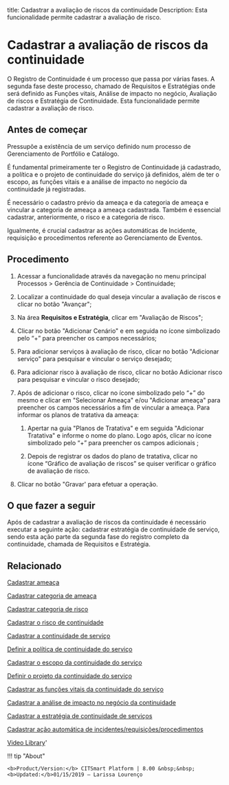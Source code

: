 title: Cadastrar a avaliação de riscos da continuidade
Description: Esta funcionalidade permite cadastrar a avaliação de risco.
# Cadastrar a avaliação de riscos da continuidade

O Registro de Continuidade é um processo que passa por várias fases. A segunda fase deste processo, chamado de Requisitos e Estratégias onde será definido as Funções vitais, Análise de impacto no negócio, Avaliação de riscos e Estratégia de Continuidade. Esta funcionalidade permite cadastrar a avaliação de risco.

Antes de começar
--------------------

Pressupõe a existência de um serviço definido num processo de Gerenciamento de
Portfólio e Catálogo.

É fundamental primeiramente ter o Registro de Continuidade já cadastrado, a
política e o projeto de continuidade do serviço já definidos, além de ter o
escopo, as funções vitais e a análise de impacto no negócio da continuidade já
registradas.

É necessário o cadastro prévio da ameaça e da categoria de ameaça e vincular a
categoria de ameaça a ameaça cadastrada. Também é essencial cadastrar,
anteriormente, o risco e a categoria de risco.

Igualmente, é crucial cadastrar as ações automáticas de Incidente, requisição e
procedimentos referente ao Gerenciamento de Eventos.

Procedimento
----------------

1.  Acessar a funcionalidade através da navegação no menu principal Processos \>
    Gerência de Continuidade \> Continuidade;

2.  Localizar a continuidade do qual deseja vincular a avaliação de riscos e
    clicar no botão "Avançar";

3.  Na área **Requisitos e Estratégia**, clicar em "Avaliação de Riscos";

4.  Clicar no botão "Adicionar Cenário" e em seguida no ícone simbolizado pelo
    “+” para preencher os campos necessários;

5.  Para adicionar serviços à avaliação de risco, clicar no botão "Adicionar
    serviço" para pesquisar e vincular o serviço desejado;

6.  Para adicionar risco à avaliação de risco, clicar no botão Adicionar risco
    para pesquisar e vincular o risco desejado;

7.  Após de adicionar o risco, clicar no ícone simbolizado pelo “+” do mesmo e
    clicar em "Selecionar Ameaça" e/ou "Adicionar ameaça" para preencher os
    campos necessários a fim de vincular a ameaça. Para informar os planos de
    tratativa da ameaça:

    1.  Apertar na guia "Planos de Tratativa" e em seguida "Adicionar Tratativa"
        e informe o nome do plano. Logo após, clicar no ícone simbolizado pelo
        “+” para preencher os campos adicionais ;

    2.  Depois de registrar os dados do plano de tratativa, clicar no
        ícone “Gráfico de avaliação de riscos” se quiser verificar o gráfico de
        avaliação de risco.

8.  Clicar no botão "Gravar' para efetuar a operação.

O que fazer a seguir
------------------------

Após de cadastrar a avaliação de riscos da continuidade é necessário executar a
seguinte ação: cadastrar estratégia de continuidade de serviço, sendo esta ação
parte da segunda fase do registro completo da continuidade, chamada de
Requisitos e Estratégia.

Relacionado
----------------

[Cadastrar ameaça](/pt-br/citsmart-platform-8/processes/continuity/use/register-threat.html)

[Cadastrar categoria de ameaça](/pt-br/citsmart-platform-8/processes/continuity/use/threat-category.html)

[Cadastrar categoria de risco](/pt-br/citsmart-platform-8/processes/continuity/use/risk-category.html)

[Cadastrar o risco de continuidade](/pt-br/citsmart-platform-8/processes/continuity/use/register-continuity-risk.html)

[Cadastrar a continuidade de serviço](/pt-br/citsmart-platform-8/processes/continuity/use/register-service-continuity.html)

[Definir a política de continuidade do serviço](/pt-br/citsmart-platform-8/processes/continuity/use/continuity-policy.html)

[Cadastrar o escopo da continuidade do serviço](/pt-br/citsmart-platform-8/processes/continuity/use/service-continuity-scope.html)

[Definir o projeto da continuidade do serviço](/pt-br/citsmart-platform-8/processes/continuity/use/service-continuity-project.html)

[Cadastrar as funções vitais da continuidade do serviço](/pt-br/citsmart-platform-8/processes/continuity/use/continuity-vital-functions.html)

[Cadastrar a análise de impacto no negócio da continuidade](/pt-br/citsmart-platform-8/processes/continuity/use/impact-analysis-continuity-business.html)

[Cadastrar a estratégia de continuidade de serviços](/pt-br/citsmart-platform-8/processes/continuity/use/service-continuity-strategy.html)

[Cadastrar ação automática de incidentes/requisições/procedimentos](/pt-br/citsmart-platform-8/additional-features/automation-of-operation/configuration/register-automatic-actions-incident-request-procedure.html)

<i class='fa fa-youtube-play  fa-2x' style='color:#97ce17;vertical-align: middle;'> </i> [Video Library](https://www.youtube.com/playlist?list=PLB5qK2uzf2RPHLLyCQ9CqOeIt08azAa6k)'

!!! tip "About"

    <b>Product/Version:</b> CITSmart Platform | 8.00 &nbsp;&nbsp;
    <b>Updated:</b>01/15/2019 – Larissa Lourenço

